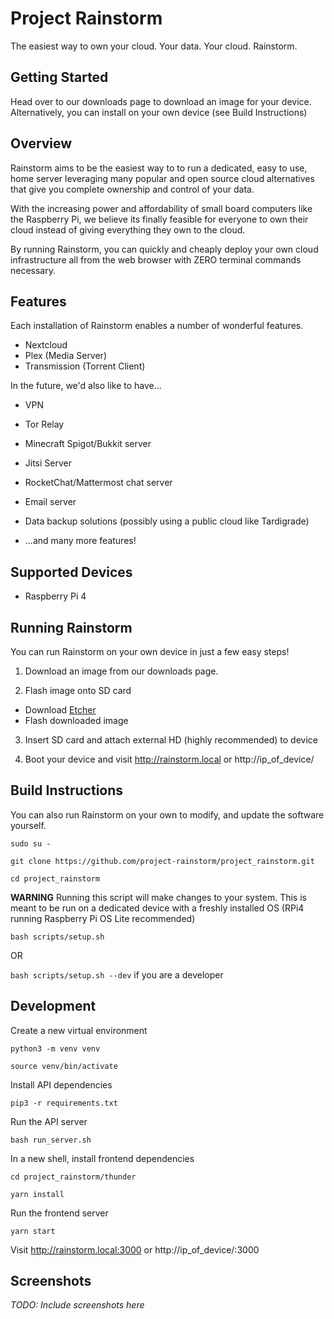 # Project Rainstorm

The easiest way to own your cloud. Your data. Your cloud. Rainstorm.

## Getting Started

Head over to our downloads page to download an image for your device.
Alternatively, you can install on your own device (see Build Instructions)

## Overview

Rainstorm aims to be the easiest way to to run a dedicated, easy to use,
home server leveraging many popular and open source cloud alternatives that give you complete ownership and control of your data.

With the increasing power and affordability of small board computers like the Raspberry Pi, we believe its finally feasible for everyone to own their cloud instead of giving everything they own to the cloud.

By running Rainstorm, you can quickly and cheaply deploy your own cloud infrastructure all from the web browser with ZERO terminal commands necessary.

## Features

Each installation of Rainstorm enables a number of wonderful features.

- Nextcloud
- Plex (Media Server)
- Transmission (Torrent Client)

In the future, we'd also like to have...

- VPN
- Tor Relay
- Minecraft Spigot/Bukkit server
- Jitsi Server
- RocketChat/Mattermost chat server
- Email server
- Data backup solutions (possibly using a public cloud like Tardigrade)

- ...and many more features!

## Supported Devices

- Raspberry Pi 4

## Running Rainstorm

You can run Rainstorm on your own device in just a few easy steps!

1. Download an image from our downloads page.

2. Flash image onto SD card

- Download [Etcher](https://www.balena.io/etcher/)
- Flash downloaded image

3. Insert SD card and attach external HD (highly recommended) to device

4. Boot your device and visit http://rainstorm.local or http://ip_of_device/

## Build Instructions

You can also run Rainstorm on your own to modify, and update the software yourself.

`sudo su -`

`git clone https://github.com/project-rainstorm/project_rainstorm.git`

`cd project_rainstorm`

**WARNING** Running this script will make changes to your system. This is meant to be run on a dedicated device with a freshly installed OS (RPi4 running Raspberry Pi OS Lite recommended)

`bash scripts/setup.sh`

OR

`bash scripts/setup.sh --dev` if you are a developer

## Development

Create a new virtual environment

`python3 -m venv venv`

`source venv/bin/activate`

Install API dependencies

`pip3 -r requirements.txt`

Run the API server

`bash run_server.sh`

In a new shell, install frontend dependencies

`cd project_rainstorm/thunder`

`yarn install`

Run the frontend server

`yarn start`

Visit http://rainstorm.local:3000 or http://ip_of_device/:3000

## Screenshots

_TODO: Include screenshots here_
